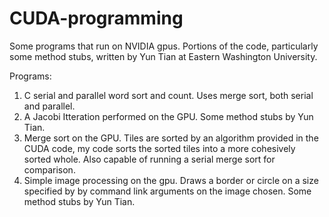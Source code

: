 CUDA-programming
================

Some programs that run on NVIDIA gpus. Portions of the code, particularly some method stubs, written by Yun Tian at Eastern Washington University.

Programs:

1) C serial and parallel word sort and count. Uses merge sort, both serial and parallel.
2) A Jacobi Itteration performed on the GPU. Some method stubs by Yun Tian.
3) Merge sort on the GPU. Tiles are sorted by an algorithm provided in the CUDA code, 
    my code sorts the sorted tiles into a more cohesively sorted whole. Also capable of 
    running a serial merge sort for comparison.
4) Simple image processing on the gpu. Draws a border or circle on a size specified by by
    command link arguments on the image chosen. Some method stubs by Yun Tian.
    
    